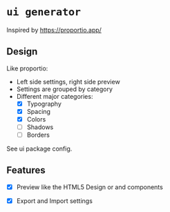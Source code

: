 # `ui generator`

Inspired by https://proportio.app/

## Design

Like proportio:
- Left side settings, right side preview
- Settings are grouped by category
- Different major categories:
    - [x] Typography
    - [x] Spacing
    - [x] Colors
    - [ ] Shadows
    - [ ] Borders

See ui package config.

## Features

- [x] Preview like the HTML5 Design or and components
- [x] Export and Import settings

